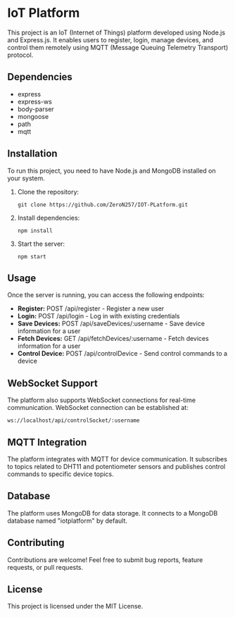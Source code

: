 <h1>IoT Platform</h1>
<p>This project is an IoT (Internet of Things) platform developed using Node.js and Express.js. It enables users to register, login, manage devices, and control them remotely using MQTT (Message Queuing Telemetry Transport) protocol.</p>

<h2>Dependencies</h2>
<ul>
<li>express</li>
<li>express-ws</li>
<li>body-parser</li>
<li>mongoose</li>
<li>path</li>
<li>mqtt</li>
</ul>

<h2>Installation</h2>
<p>To run this project, you need to have Node.js and MongoDB installed on your system.</p>
<ol>
<li>Clone the repository:</li>
<pre><code>git clone https://github.com/ZeroN257/IOT-PLatform.git</code></pre>
<li>Install dependencies:</li>
<pre><code>npm install</code></pre>
<li>Start the server:</li>
<pre><code>npm start</code></pre>
</ol>

<h2>Usage</h2>
<p>Once the server is running, you can access the following endpoints:</p>
<ul>
<li><strong>Register:</strong> POST /api/register - Register a new user</li>
<li><strong>Login:</strong> POST /api/login - Log in with existing credentials</li>
<li><strong>Save Devices:</strong> POST /api/saveDevices/:username - Save device information for a user</li>
<li><strong>Fetch Devices:</strong> GET /api/fetchDevices/:username - Fetch devices information for a user</li>
<li><strong>Control Device:</strong> POST /api/controlDevice - Send control commands to a device</li>
</ul>

<h2>WebSocket Support</h2>
<p>The platform also supports WebSocket connections for real-time communication. WebSocket connection can be established at:</p>
<pre><code>ws://localhost/api/controlSocket/:username</code></pre>

<h2>MQTT Integration</h2>
<p>The platform integrates with MQTT for device communication. It subscribes to topics related to DHT11 and potentiometer sensors and publishes control commands to specific device topics.</p>

<h2>Database</h2>
<p>The platform uses MongoDB for data storage. It connects to a MongoDB database named "iotplatform" by default.</p>

<h2>Contributing</h2>
<p>Contributions are welcome! Feel free to submit bug reports, feature requests, or pull requests.</p>

<h2>License</h2>
<p>This project is licensed under the MIT License.</p>
